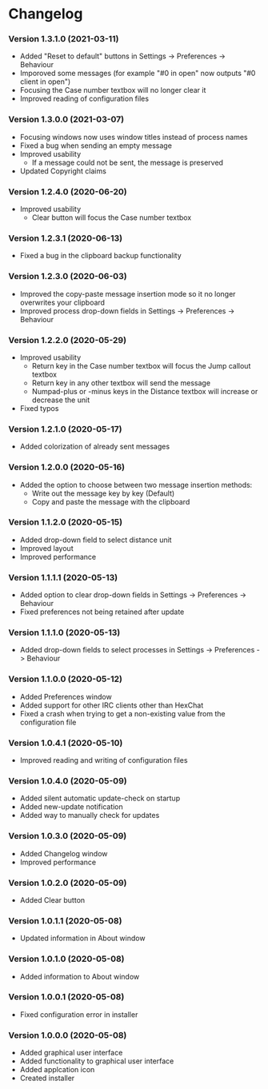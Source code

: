 ﻿# Changelog
### Version 1.3.1.0 (2021-03-11)
+ Added "Reset to default" buttons in Settings -> Preferences -> Behaviour
+ Imporoved some messages (for example "#0 in open" now outputs "#0 client in open")
+ Focusing the Case number textbox will no longer clear it
+ Improved reading of configuration files
### Version 1.3.0.0 (2021-03-07)
+ Focusing windows now uses window titles instead of process names
+ Fixed a bug when sending an empty message
+ Improved usability
  + If a message could not be sent, the message is preserved
+ Updated Copyright claims
### Version 1.2.4.0 (2020-06-20)
+ Improved usability
  + Clear button will focus the Case number textbox
### Version 1.2.3.1 (2020-06-13)
+ Fixed a bug in the clipboard backup functionality
### Version 1.2.3.0 (2020-06-03)
+ Improved the copy-paste message insertion mode so it no longer overwrites your clipboard
+ Improved process drop-down fields in Settings -> Preferences -> Behaviour
### Version 1.2.2.0 (2020-05-29)
+ Improved usability
  + Return key in the Case number textbox will focus the Jump callout textbox
  + Return key in any other textbox will send the message
  + Numpad-plus or -minus keys in the Distance textbox will increase or decrease the unit
+ Fixed typos
### Version 1.2.1.0 (2020-05-17)
+ Added colorization of already sent messages
### Version 1.2.0.0 (2020-05-16)
+ Added the option to choose between two message insertion methods:
  + Write out the message key by key (Default)
  + Copy and paste the message with the clipboard
### Version 1.1.2.0 (2020-05-15)
+ Added drop-down field to select distance unit
+ Improved layout
+ Improved performance
### Version 1.1.1.1 (2020-05-13)
+ Added option to clear drop-down fields in Settings -> Preferences -> Behaviour
+ Fixed preferences not being retained after update
### Version 1.1.1.0 (2020-05-13)
+ Added drop-down fields to select processes in Settings -> Preferences -> Behaviour
### Version 1.1.0.0 (2020-05-12)
+ Added Preferences window
+ Added support for other IRC clients other than HexChat
+ Fixed a crash when trying to get a non-existing value from the configuration file
### Version 1.0.4.1 (2020-05-10)
+ Improved reading and writing of configuration files
### Version 1.0.4.0 (2020-05-09)
+ Added silent automatic update-check on startup
+ Added new-update notification
+ Added way to manually check for updates
### Version 1.0.3.0 (2020-05-09)
+ Added Changelog window
+ Improved performance
### Version 1.0.2.0 (2020-05-09)
+ Added Clear button
### Version 1.0.1.1 (2020-05-08)
+ Updated information in About window
### Version 1.0.1.0 (2020-05-08)
+ Added information to About window
### Version 1.0.0.1 (2020-05-08)
+ Fixed configuration error in installer
### Version 1.0.0.0 (2020-05-08)
+ Added graphical user interface
+ Added functionality to graphical user interface
+ Added applcation icon
+ Created installer